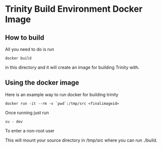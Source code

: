 # Trinity Build Environment Docker Image

## How to build
All you need to do is run 
```
docker build
```

in this directory and it will create an image for building Trinity with.

## Using the docker image
Here is an example way to run docker for building trinity
```
docker run -it --rm -v `pwd`:/tmp/src <finalimageid>
```

Once running just run
```
su - dev
```
To enter a non-root user

This will mount your source directory in /tmp/src where you can run ./build.
